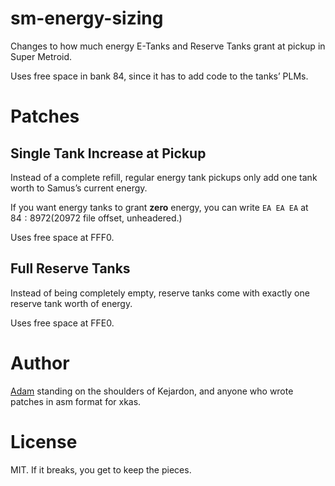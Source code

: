 # sm-energy-sizing

Changes to how much energy E-Tanks and Reserve Tanks grant at pickup in Super
Metroid.

Uses free space in bank 84, since it has to add code to the tanks’ PLMs.

# Patches

## Single Tank Increase at Pickup

Instead of a complete refill, regular energy tank pickups only add one tank
worth to Samus’s current energy.

If you want energy tanks to grant **zero** energy, you can write `EA EA EA` at
$84:8972 ($20972 file offset, unheadered.)

Uses free space at FFF0.

## Full Reserve Tanks

Instead of being completely empty, reserve tanks come with exactly one reserve
tank worth of energy.

Uses free space at FFE0.

# Author

[Adam](https://github.com/n00btube) standing on the shoulders of Kejardon,
and anyone who wrote patches in asm format for xkas.

# License

MIT.  If it breaks, you get to keep the pieces.
